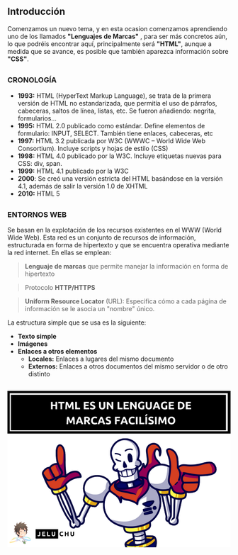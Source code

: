 ## Introducción
Comenzamos un nuevo tema, y en esta ocasion comenzamos aprendiendo uno de los llamados **"Lenguajes de Marcas"** , para ser más concretos aún, lo que podréis encontrar aquí, principalmente será **"HTML"**, aunque a medida que se avance, es posible que también aparezca información sobre **"CSS"**.

##

### CRONOLOGÍA
- **1993:** HTML (HyperText Markup Language), se trata de la primera versión de HTML no estandarizada, que permitía el uso de párrafos, cabeceras, saltos de línea, listas, etc. Se fueron añadiendo: negrita, formularios…
- **1995:** HTML 2.0 publicado como estándar. Define elementos de formulario: INPUT, SELECT. También tiene enlaces, cabeceras, etc
- **1997:** HTML 3.2 publicada por W3C (WWWC – World Wide Web Consortium). Incluye scripts y hojas de estilo (CSS)
- **1998:** HTML 4.0 publicado por la W3C. Incluye etiquetas nuevas para CSS: div, span.
- **1999:** HTML 4.1 publicado por la W3C
- **2000**: Se creó una versión estricta del HTML basándose en la versión 4.1, además de salir la versión 1.0 de XHTML
- **2010:** HTML 5
##
### ENTORNOS WEB
Se basan en la explotación de los recursos existentes en el WWW (World Wide Web).  Esta red es un conjunto de recursos de información, estructurada en forma de hipertexto y que se encuentra operativa mediante la red internet. En ellas se emplean:
> **Lenguaje de marcas** que permite manejar la información en forma de hipertexto

> Protocolo **HTTP/HTTPS**

>**Uniform Resource Locator** (URL): Especifica cómo a cada página de información se le asocia un "nombre" único.

La estructura simple que se usa es la siguiente:
- **Texto simple**
- **Imágenes**
- **Enlaces a otros elementos**
	- **Locales:** Enlaces a lugares del mismo documento
	- **Externos:** Enlaces a otros documentos del mismo servidor o de otro distinto

##

  ![Introducción](./fotos/foto.png)
